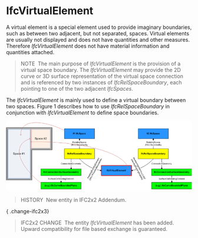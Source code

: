 # IfcVirtualElement

A virtual element is a special element used to provide imaginary boundaries, such as between two adjacent, but not separated, spaces. Virtual elements are usually not displayed and does not have quantities and other measures. Therefore _IfcVirtualElement_ does not have material information and quantities attached.

> NOTE&nbsp; The main purpose of _IfcVirtualElement_ is the provision of a virtual space boundary. The _IfcVirtualElement_ may provide the 2D curve or 3D surface representation of the virtual space connection and is referenced by two instances of _IfcRelSpaceBoundary_, each pointing to one of the two adjacent _IfcSpaces_.

The _IfcVirtualElement_ is mainly used to define a virtual boundary between two spaces. Figure 1 describes how to use _IfcRelSpaceBoundary_ in conjunction with _IfcVirtualElement_ to define space boundaries.

!["space boundary"](../../../../figures/ifcvirtualelement_spaceboundaries.png "Figure 1 &mdash; Virtual element space boundaries")

> HISTORY&nbsp; New entity in IFC2x2 Addendum.

{ .change-ifc2x3}
> IFC2x2 CHANGE&nbsp; The entity _IfcVirtualElement_ has been added. Upward compatibility for file based exchange is guaranteed.
